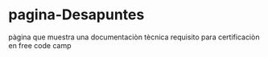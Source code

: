 # pagina-Desapuntes
pàgina que muestra una documentaciòn tècnica requisito para certificaciòn en free code camp
